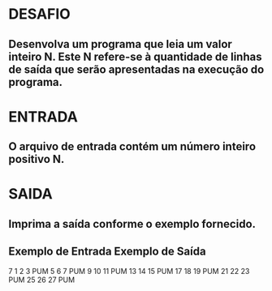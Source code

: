 # DESAFIO

## Desenvolva um programa que leia um valor inteiro N. Este N refere-se à quantidade de linhas de saída que serão apresentadas na execução do programa.

# ENTRADA

## O arquivo de entrada contém um número inteiro positivo N.

# SAIDA

## Imprima a saída conforme o exemplo fornecido.

## Exemplo de Entrada	Exemplo de Saída

7                           1 2 3 PUM
                            5 6 7 PUM
                            9 10 11 PUM
                            13 14 15 PUM
                            17 18 19 PUM
                            21 22 23 PUM
                            25 26 27 PUM